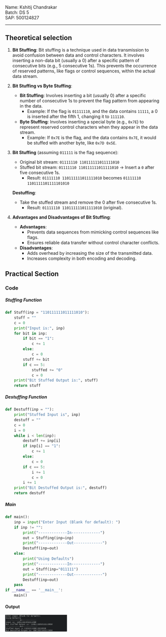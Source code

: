 Name: Kshitij Chandrakar <br>
Batch: DS 5 <br>
SAP: 500124827

---

## Theoretical selection
1. **Bit Stuffing**: Bit stuffing is a technique used in data transmission to avoid confusion between data and control characters. It involves inserting a non-data bit (usually a 0) after a specific pattern of consecutive bits (e.g., 5 consecutive 1s). This prevents the occurrence of reserved patterns, like flags or control sequences, within the actual data stream.

2. **Bit Stuffing vs Byte Stuffing**:
   - **Bit Stuffing**: Involves inserting a bit (usually 0) after a specific number of consecutive 1s to prevent the flag pattern from appearing in the data.
     - Example: If the flag is `01111110`, and the data contains `11111`, a 0 is inserted after the fifth 1, changing it to `111110`.
   - **Byte Stuffing**: Involves inserting a special byte (e.g., `0x7E`) to represent reserved control characters when they appear in the data stream.
     - Example: If `0x7E` is the flag, and the data contains `0x7E`, it would be stuffed with another byte, like `0x7D 0x5E`.

3. **Bit Stuffing** (assuming `011111` is the flag sequence):
   - Original bit stream: `01111110 110111111011111010`
   - Stuffed bit stream: `01111110 110111111011111010` → Insert a `0` after five consecutive 1s.
     - Result: `01111110 110111111011111010` becomes `01111110 1101111101111101010`

   **Destuffing**:
   - Take the stuffed stream and remove the 0 after five consecutive 1s.
     - Result: `01111110 110111111011111010` (original).

4. **Advantages and Disadvantages of Bit Stuffing**:
   - **Advantages**:
     - Prevents data sequences from mimicking control sequences like flags.
     - Ensures reliable data transfer without control character conflicts.
   - **Disadvantages**:
     - Adds overhead by increasing the size of the transmitted data.
     - Increases complexity in both encoding and decoding.

## Practical Section
### Code
##### Stuffing Function
```python
def Stuff(inp = "110111111011111010"):
    stuff = ""
    c = 0
    print("Input is:", inp)
    for bit in inp:
        if bit == "1":
            c += 1
        else:
            c = 0
        stuff += bit
        if c == 5:
            stuffed += "0"
            c = 0
    print("Bit Stuffed Output is:", stuff)
    return stuff
```
##### Destuffing Function
```python
def Destuff(inp = ""):
    print("Stuffed Input is", inp)
    destuff = ""
    c = 0
    i = 0
    while i < len(inp):
        destuff += inp[i]
        if inp[i] == "1":
            c += 1
        else:
            c = 0
        if c == 5:
            i += 1
            c = 0
        i += 1
    print("Bit Destuffed Output is:", destuff)
    return destuff
```

##### Main
```python
def main():
    inp = input("Enter Input (Blank for default): ")
    if inp != "":
        print("-------------In-------------")
        out = Stuffing(inp=inp)
        print("-------------Out-------------")
        Destuff(inp=out)
    else:
        print("Using Defaults")
        print("-------------In-------------")
        out = Stuff(inp="011111")
        print("-------------Out-------------")
        Destuff(inp=out)
    pass
if __name__ == '__main__':
    main()
```

#### Output
<img src="Screenshot_20250201_222859.png" alt="My Image" width="200">
